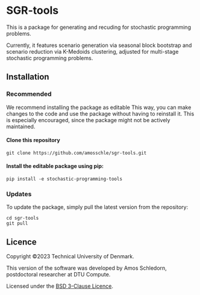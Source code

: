 
# SGR-tools
This is a package for generating and recuding for stochastic programming problems.

Currently, it features scenario generation via seasonal block bootstrap and scenario reduction via K-Medoids clustering, adjusted for multi-stage stochastic programming problems.

## Installation
### Recommended
We recommend installing the package as editable This way, you can make changes to the code and use the package without having to reinstall it. This is especially encouraged, since the package might not be actively maintained.
#### Clone this repository
```
git clone https://github.com/amosschle/sgr-tools.git
```
#### Install the editable package using pip:
```
pip install -e stochastic-programming-tools
```

### Updates
To update the package, simply pull the latest version from the repository:
```
cd sgr-tools
git pull
```

## Licence
Copyright ©2023 Technical University of Denmark.

This version of the software was developed by Amos Schledorn, postdoctoral researcher at DTU Compute.

Licensed under the [BSD 3-Clause Licence](https://github.com/amosschle/stochastic-programming-tools/blob/main/LICENSE).
